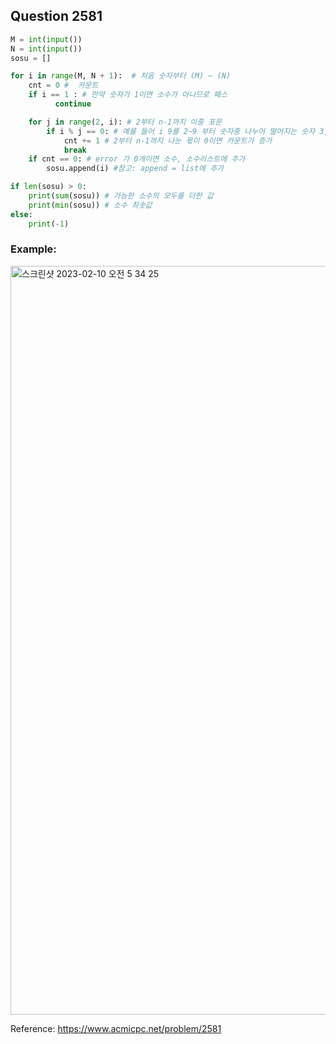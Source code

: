 ## Question 2581


```python 3
M = int(input())
N = int(input())
sosu = []

for i in range(M, N + 1):  # 처음 숫자부터 (M) ~ (N)
    cnt = 0 #  카운트
    if i == 1 : # 만약 숫자가 1이면 소수가 아니므로 패스
          continue

    for j in range(2, i): # 2부터 n-1까지 이중 포문
        if i % j == 0: # 예를 들어 i 9를 2~9 부터 숫자중 나누어 떨어지는 숫자 3,9
            cnt += 1 # 2부터 n-1까지 나눈 몫이 0이면 카운트가 증가
            break
    if cnt == 0: # error 가 0개이면 소수, 소수리스트에 추가
        sosu.append(i) #참고: append = list에 추가

if len(sosu) > 0: 
    print(sum(sosu)) # 가능한 소수의 모두를 더한 값
    print(min(sosu)) # 소수 최솟값
else:
    print(-1) 

```


### Example:
<img width="1198" alt="스크린샷 2023-02-10 오전 5 34 25" src="https://user-images.githubusercontent.com/107760647/217930747-f2f261ca-2f58-4be0-abfb-f78f9298def1.png">


Reference:
https://www.acmicpc.net/problem/2581

